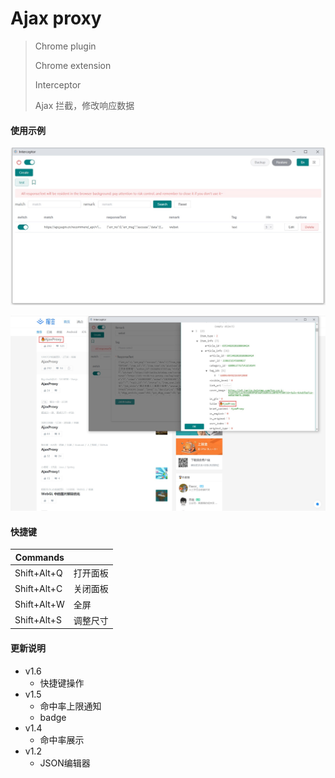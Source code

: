 # Ajax proxy

> Chrome plugin 
>
> Chrome extension
>
> Interceptor
>
> Ajax 拦截，修改响应数据 



#### 使用示例

![](assets/main.jpg)



![examples](assets/examples.jpg)



#### 快捷键

| Commands    |          |
| ----------- | -------- |
| Shift+Alt+Q | 打开面板 |
| Shift+Alt+C | 关闭面板 |
| Shift+Alt+W | 全屏     |
| Shift+Alt+S | 调整尺寸 |



#### 更新说明

- v1.6
  - 快捷键操作
- v1.5
  - 命中率上限通知
  - badge
- v1.4
  - 命中率展示
- v1.2
  - JSON编辑器